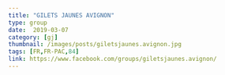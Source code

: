 ```yaml
---
title: "GILETS JAUNES AVIGNON"
type: group
date:  2019-03-07
category: [gj]
thumbnail: /images/posts/giletsjaunes.avignon.jpg
tags: [FR,FR-PAC,84]
link: https://www.facebook.com/groups/giletsjaunes.avignon/
---
```

